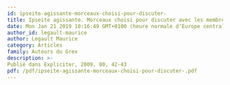 ```yaml
---
id: ipseite-agissante-morceaux-choisi-pour-discuter-
title: Ipseite agissante. Morceaux choisi pour discuter avec les membres du Grex
date: Mon Jan 21 2019 10:16:49 GMT+0100 (heure normale d’Europe centrale)
author_id: legault-maurice
author: Legault Maurice
category: Articles
family: Auteurs du Grex
description: >-
Publié dans Expliciter, 2009, 80, 42-43 
pdf: /pdf/ipseite-agissante-morceaux-choisi-pour-discuter-.pdf
---
```

